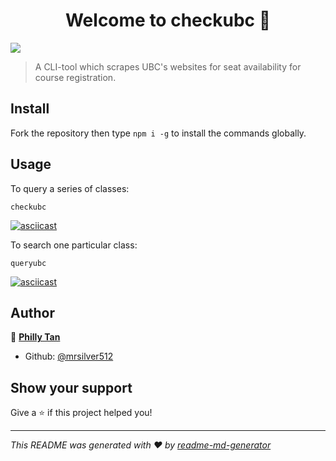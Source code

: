 <h1 align="center">Welcome to checkubc 👋</h1>
<p>
  <img src="https://img.shields.io/badge/version-1.0.0-blue.svg?cacheSeconds=2592000" />
</p>

> A CLI-tool which scrapes UBC&#39;s websites for seat availability for course registration.

## Install
Fork the repository then type ```npm i -g``` to install the commands globally.

## Usage

To query a series of classes:
```
checkubc
```

[![asciicast](https://asciinema.org/a/ZFcxiUsdeII12cSaCWQ7S9OwC.svg)](https://asciinema.org/a/ZFcxiUsdeII12cSaCWQ7S9OwC)

To search one particular class:
```
queryubc
```

[![asciicast](https://asciinema.org/a/SLiLn2QXBhi1lWJJEtPCHoNSy.svg)](https://asciinema.org/a/SLiLn2QXBhi1lWJJEtPCHoNSy)

## Author

👤 **[Philly Tan](https://phillytan.xyz)**

* Github: [@mrsilver512](https://github.com/mrsilver512)

## Show your support

Give a ⭐️ if this project helped you!

***
_This README was generated with ❤️ by [readme-md-generator](https://github.com/kefranabg/readme-md-generator)_